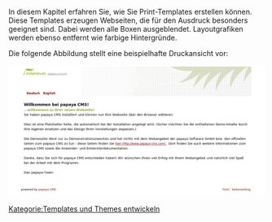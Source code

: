 
In diesem Kapitel erfahren Sie, wie Sie Print-Templates erstellen können. Diese Templates erzeugen Webseiten, die für den Ausdruck besonders geeignet sind. Dabei werden alle Boxen ausgeblendet. Layoutgrafiken werden ebenso entfernt wie farbige Hintergründe.

Die folgende Abbildung stellt eine beispielhafte Druckansicht vor:

![File: Druckfreundliche Ansicht einer papaya-Seite](../images/DruckfreundlicheAusgabe.png)

[Kategorie:Templates und Themes entwickeln](../export_de/Kategorie:Templates_und_Themes_entwickeln.md)
